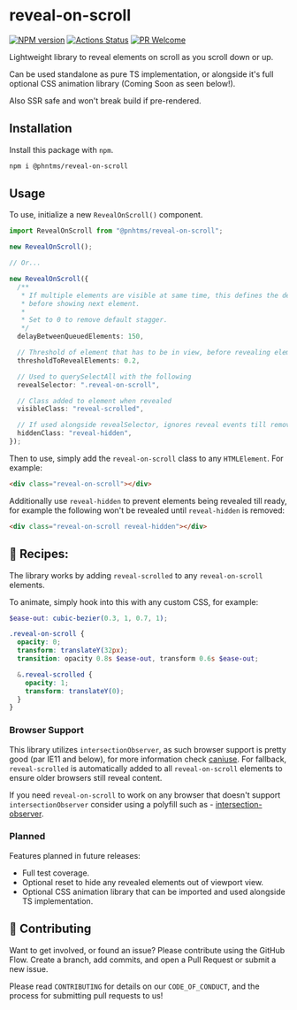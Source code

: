 # reveal-on-scroll

[![NPM version][npm-image]][npm-url]
[![Actions Status][ci-image]][ci-url]
[![PR Welcome][npm-downloads-image]][npm-downloads-url]

Lightweight library to reveal elements on scroll as you scroll down or up.

Can be used standalone as pure TS implementation, or alongside it's full optional CSS animation library (Coming Soon as seen below!).

Also SSR safe and won't break build if pre-rendered.

## Installation

Install this package with `npm`.

```bash
npm i @phntms/reveal-on-scroll
```

## Usage

To use, initialize a new `RevealOnScroll()` component.

```ts
import RevealOnScroll from "@pnhtms/reveal-on-scroll";

new RevealOnScroll();

// Or...

new RevealOnScroll({
  /**
   * If multiple elements are visible at same time, this defines the delay
   * before showing next element.
   *
   * Set to 0 to remove default stagger.
   */
  delayBetweenQueuedElements: 150,

  // Threshold of element that has to be in view, before revealing element
  thresholdToRevealElements: 0.2,

  // Used to querySelectAll with the following
  revealSelector: ".reveal-on-scroll",

  // Class added to element when revealed
  visibleClass: "reveal-scrolled",

  // If used alongside revealSelector, ignores reveal events till removed
  hiddenClass: "reveal-hidden",
});
```

Then to use, simply add the `reveal-on-scroll` class to any `HTMLElement`. For example:

```html
<div class="reveal-on-scroll"></div>
```

Additionally use `reveal-hidden` to prevent elements being revealed till ready, for example the following won't be revealed until `reveal-hidden` is removed:

```html
<div class="reveal-on-scroll reveal-hidden"></div>
```

## 🍪 Recipes:

The library works by adding `reveal-scrolled` to any `reveal-on-scroll` elements.

To animate, simply hook into this with any custom CSS, for example:

```scss
$ease-out: cubic-bezier(0.3, 1, 0.7, 1);

.reveal-on-scroll {
  opacity: 0;
  transform: translateY(32px);
  transition: opacity 0.8s $ease-out, transform 0.6s $ease-out;

  &.reveal-scrolled {
    opacity: 1;
    transform: translateY(0);
  }
}
```

### Browser Support

This library utilizes `intersectionObserver`, as such browser support is pretty good (par IE11 and below), for more information check [caniuse](https://caniuse.com/intersectionobserver). For fallback, `reveal-scrolled` is automatically added to all `reveal-on-scroll` elements to ensure older browsers still reveal content.

If you need `reveal-on-scroll` to work on any browser that doesn't support `intersectionObserver` consider using a polyfill such as - [intersection-observer](https://www.npmjs.com/package/intersection-observer).

### Planned

Features planned in future releases:

- Full test coverage.
- Optional reset to hide any revealed elements out of viewport view.
- Optional CSS animation library that can be imported and used alongside TS implementation.

## 🍰 Contributing

Want to get involved, or found an issue? Please contribute using the GitHub Flow. Create a branch, add commits, and open a Pull Request or submit a new issue.

Please read `CONTRIBUTING` for details on our `CODE_OF_CONDUCT`, and the process for submitting pull requests to us!

[npm-image]: https://img.shields.io/npm/v/@phntms/reveal-on-scroll.svg?style=flat-square
[npm-url]: https://npmjs.org/package/@phntms/reveal-on-scroll
[npm-downloads-image]: https://img.shields.io/npm/dm/@phntms/reveal-on-scroll.svg
[npm-downloads-url]: https://npmcharts.com/compare/@phntms/reveal-on-scroll?minimal=true
[ci-image]: https://github.com/phantomstudios/reveal-on-scroll/workflows/Test/badge.svg
[ci-url]: https://github.com/phantomstudios/reveal-on-scroll/actions
